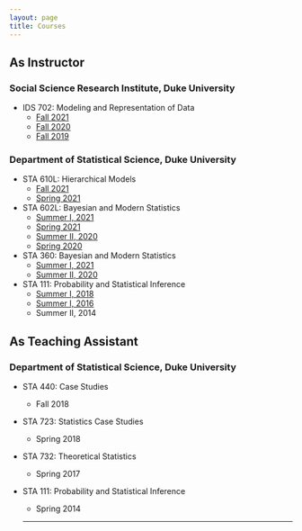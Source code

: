 ```yaml
---
layout: page
title: Courses
---
```


## As Instructor

### Social Science Research Institute, Duke University
* IDS 702: Modeling and Representation of Data
  - [Fall 2021](https://ids702-f21.olanrewajuakande.com)
  - [Fall 2020](https://ids-702-f20.github.io/Course-Website/)
  - [Fall 2019](https://ids-702-f19.github.io/Course-Website/)

### Department of Statistical Science, Duke University
* STA 610L: Hierarchical Models
  - [Fall 2021](https://sta610-f21.olanrewajuakande.com)
  - [Spring 2021](https://sta-610l-s21.github.io/Course-Website/)
* STA 602L: Bayesian and Modern Statistics
  - [Summer I, 2021](https://sta-360-602l-su21.github.io/Course-Website/)
  - [Spring 2021](https://sta-602l-s21.github.io/Course-Website/)
  - [Summer II, 2020](https://sta-360-602l-su20.github.io/Course-Website/)
  - [Spring 2020](https://sta-602l-s20.github.io/Course-Website/)
* STA 360: Bayesian and Modern Statistics
  - [Summer I, 2021](https://sta-360-602l-su21.github.io/Course-Website/)
  - [Summer II, 2020](https://sta-360-602l-su20.github.io/Course-Website/)
* STA 111: Probability and Statistical Inference
  - [Summer I, 2018](https://www.olanrewajuakande.com/STA111-Summer2018-Course-Website/)
  - [Summer I, 2016](https://www.olanrewajuakande.com/STA111-Summer2016-Course-Website/)
  - Summer II, 2014

## As Teaching Assistant

### Department of Statistical Science, Duke University
* STA 440: Case Studies
  - Fall 2018
* STA 723: Statistics Case Studies
  - Spring 2018
* STA 732: Theoretical Statistics
  - Spring 2017
* STA 111: Probability and Statistical Inference
  - Spring 2014

  -------------------------